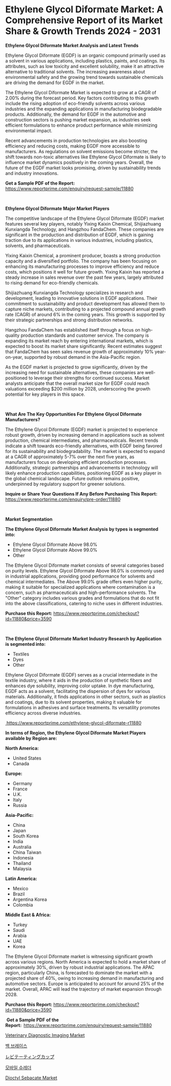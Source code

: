 <p><h1>Ethylene Glycol Diformate Market: A Comprehensive Report of its Market Share & Growth Trends 2024 - 2031</h1></p><p><strong>Ethylene Glycol Diformate Market Analysis and Latest Trends</strong></p>
<p><p>Ethylene Glycol Diformate (EGDF) is an organic compound primarily used as a solvent in various applications, including plastics, paints, and coatings. Its attributes, such as low toxicity and excellent solubility, make it an attractive alternative to traditional solvents. The increasing awareness about environmental safety and the growing trend towards sustainable chemicals are driving the demand for EGDF in the market.</p><p>The Ethylene Glycol Diformate Market is expected to grow at a CAGR of 2.00% during the forecast period. Key factors contributing to this growth include the rising adoption of eco-friendly solvents across various industries and the expanding applications in manufacturing biodegradable products. Additionally, the demand for EGDF in the automotive and construction sectors is pushing market expansion, as industries seek efficient formulations to enhance product performance while minimizing environmental impact.</p><p>Recent advancements in production technologies are also boosting efficiency and reducing costs, making EGDF more accessible to manufacturers. As regulations on solvent emissions become stricter, the shift towards non-toxic alternatives like Ethylene Glycol Diformate is likely to influence market dynamics positively in the coming years. Overall, the future of the EGDF market looks promising, driven by sustainability trends and industry innovations.</p></p>
<p><strong>Get a Sample PDF of the Report:&nbsp;</strong> <a href="https://www.reportprime.com/enquiry/request-sample/11880">https://www.reportprime.com/enquiry/request-sample/11880</a></p>
<p>&nbsp;</p>
<p><strong>Ethylene Glycol Diformate Major Market Players</strong></p>
<p><p>The competitive landscape of the Ethylene Glycol Diformate (EGDF) market features several key players, notably Yixing Kaixin Chemical, Shijiazhuang Kunxiangda Technology, and Hangzhou FandaChem. These companies are significant in the production and distribution of EGDF, which is gaining traction due to its applications in various industries, including plastics, solvents, and pharmaceuticals.</p><p>Yixing Kaixin Chemical, a prominent producer, boasts a strong production capacity and a diversified portfolio. The company has been focusing on enhancing its manufacturing processes to improve efficiency and reduce costs, which positions it well for future growth. Yixing Kaixin has reported a steady increase in sales revenue over the past few years, largely attributed to rising demand for eco-friendly chemicals.</p><p>Shijiazhuang Kunxiangda Technology specializes in research and development, leading to innovative solutions in EGDF applications. Their commitment to sustainability and product development has allowed them to capture niche markets, contributing to a projected compound annual growth rate (CAGR) of around 6% in the coming years. This growth is supported by their strategic partnerships and strong distribution networks.</p><p>Hangzhou FandaChem has established itself through a focus on high-quality production standards and customer service. The company is expanding its market reach by entering international markets, which is expected to boost its market share significantly. Recent estimates suggest that FandaChem has seen sales revenue growth of approximately 10% year-on-year, supported by robust demand in the Asia-Pacific region.</p><p>As the EGDF market is projected to grow significantly, driven by the increasing need for sustainable alternatives, these companies are well-positioned to leverage their strengths for continued success. Market analysts anticipate that the overall market size for EGDF could reach valuations exceeding $200 million by 2028, underscoring the growth potential for key players in this space.</p></p>
<p>&nbsp;</p>
<p><strong>What Are The Key Opportunities For Ethylene Glycol Diformate Manufacturers?</strong></p>
<p><p>The Ethylene Glycol Diformate (EGDF) market is projected to experience robust growth, driven by increasing demand in applications such as solvent production, chemical intermediates, and pharmaceuticals. Recent trends indicate a shift towards eco-friendly alternatives, with EGDF being favored for its sustainability and biodegradability. The market is expected to expand at a CAGR of approximately 5-7% over the next five years, as manufacturers focus on developing efficient production processes. Additionally, strategic partnerships and advancements in technology will likely enhance production capabilities, positioning EGDF as a key player in the global chemical landscape. Future outlook remains positive, underpinned by regulatory support for greener solutions.</p></p>
<p><strong>Inquire or Share Your Questions If Any Before Purchasing This Report:</strong> <a href="https://www.reportprime.com/enquiry/pre-order/11880">https://www.reportprime.com/enquiry/pre-order/11880</a></p>
<p>&nbsp;</p>
<p><strong>Market Segmentation</strong></p>
<p><strong>The Ethylene Glycol Diformate Market Analysis by types is segmented into:</strong></p>
<p><ul><li>Ethylene Glycol Diformate Above 98.0%</li><li>Ethylene Glycol Diformate Above 99.0%</li><li>Other</li></ul></p>
<p><p>The Ethylene Glycol Diformate market consists of several categories based on purity levels. Ethylene Glycol Diformate Above 98.0% is commonly used in industrial applications, providing good performance for solvents and chemical intermediates. The Above 99.0% grade offers even higher purity, making it suitable for specialized applications where contamination is a concern, such as pharmaceuticals and high-performance solvents. The "Other" category includes various grades and formulations that do not fit into the above classifications, catering to niche uses in different industries.</p></p>
<p><strong>Purchase this Report:&nbsp;</strong><a href="https://www.reportprime.com/checkout?id=11880&price=3590">https://www.reportprime.com/checkout?id=11880&price=3590</a></p>
<p>&nbsp;</p>
<p><strong>The Ethylene Glycol Diformate Market Industry Research by Application is segmented into:</strong></p>
<p><ul><li>Textiles</li><li>Dyes</li><li>Other</li></ul></p>
<p><p>Ethylene Glycol Diformate (EGDF) serves as a crucial intermediate in the textile industry, where it aids in the production of synthetic fibers and enhances dye solubility, improving color uptake. In dye manufacturing, EGDF acts as a solvent, facilitating the dispersion of dyes for various materials. Additionally, it finds applications in other sectors, such as plastics and coatings, due to its solvent properties, making it valuable for formulations in adhesives and surface treatments. Its versatility promotes efficiency across diverse industries.</p></p>
<p><a href="https://www.reportprime.com/ethylene-glycol-diformate-r11880">&nbsp;https://www.reportprime.com/ethylene-glycol-diformate-r11880</a></p>
<p><strong>In terms of Region, the Ethylene Glycol Diformate Market Players available by Region are:</strong></p>
<p>
    <p> <strong> North America: </strong>
        <ul>
            <li>United States</li>
            <li>Canada</li>
        </ul>
        </p> 
    <p> <strong> Europe: </strong>
        <ul>
            <li>Germany</li>
            <li>France</li>
            <li>U.K.</li>
            <li>Italy</li>
            <li>Russia</li>
        </ul>
        </p> 
    <p> <strong> Asia-Pacific: </strong>
        <ul>
            <li>China</li>
            <li>Japan</li>
            <li>South Korea</li>
            <li>India</li>
            <li>Australia</li>
            <li>China Taiwan</li>
            <li>Indonesia</li>
            <li>Thailand</li>
            <li>Malaysia</li>
        </ul>
        </p> 
    <p> <strong> Latin America: </strong>
        <ul>
            <li>Mexico</li>
            <li>Brazil</li>
            <li>Argentina Korea</li>
            <li>Colombia</li>
        </ul>
        </p> 
    <p> <strong> Middle East & Africa: </strong>
        <ul>
            <li>Turkey</li>
            <li>Saudi</li>
            <li>Arabia</li>
            <li>UAE</li>
            <li>Korea</li>
        </ul>
    </p>
    </p>
<p><p>The Ethylene Glycol Diformate market is witnessing significant growth across various regions. North America is expected to hold a market share of approximately 30%, driven by robust industrial applications. The APAC region, particularly China, is forecasted to dominate the market with a projected share of 40%, owing to increasing demand in manufacturing and automotive sectors. Europe is anticipated to account for around 25% of the market. Overall, APAC will lead the trajectory of market expansion through 2028.</p></p>
<p><strong>Purchase this Report: </strong><a href="https://www.reportprime.com/checkout?id=11880&price=3590">https://www.reportprime.com/checkout?id=11880&price=3590</a></p>
<p>&nbsp;<strong>Get a Sample PDF of the Report:&nbsp;&nbsp;</strong><a href="https://www.reportprime.com/enquiry/request-sample/11880">https://www.reportprime.com/enquiry/request-sample/11880</a></p>
<p><strong></strong></p>
<p><p><a href="https://medium.com/@clairedivash14/veterinary-diagnostic-imaging-market-size-share-analysis-growth-trends-forecasts-2024-2031-dbc714ed1e41">Veterinary Diagnostic Imaging Market</a></p><p><a href="https://medium.com/@wallacbahrtyinger567686/%ED%97%88%EB%A6%AC-%EB%B3%B4%EC%A1%B0%EA%B8%B0-%EC%8B%9C%EC%9E%A5-%EA%B7%9C%EB%AA%A8-%EC%84%B1%EC%9E%A5-%EB%B0%8F-%EC%8B%9C%EC%9E%A5-%EC%84%B8%EB%B6%84%ED%99%94-%EC%A7%80%EC%97%AD-%ED%86%B5%EC%B0%B0%EB%A0%A5-%EB%B0%8F-2031%EB%85%84%EA%B9%8C%EC%A7%80%EC%9D%98-%EC%98%88%EC%B8%A1%EC%97%90-%EB%8C%80%ED%95%9C-%EC%82%B0%EC%97%85-%EB%B6%84%EC%84%9D-1db9d2a4ef1f">백 브레이스</a></p><p><a href="https://medium.com/@beaumontdavv7mp/%E3%83%AC%E3%83%B4%E3%82%A3%E3%83%86%E3%83%BC%E3%83%86%E3%82%A3%E3%83%B3%E3%82%B0%E3%82%AB%E3%83%83%E3%83%97%E5%B8%82%E5%A0%B4%E3%81%AE%E8%A6%8F%E6%A8%A1-%E3%82%B7%E3%82%A7%E3%82%A2-%E7%AB%B6%E4%BA%89%E7%92%B0%E5%A2%83%E3%81%8A%E3%82%88%E3%81%B3%E3%83%88%E3%83%AC%E3%83%B3%E3%83%89%E5%88%86%E6%9E%90%E3%83%AC%E3%83%9D%E3%83%BC%E3%83%88-%E3%82%BF%E3%82%A4%E3%83%97%E5%88%A5-%E3%82%A2%E3%83%97%E3%83%AA%E3%82%B1%E3%83%BC%E3%82%B7%E3%83%A7%E3%83%B3%E5%88%A5-%E6%B5%81%E9%80%9A%E3%83%81%E3%83%A3%E3%83%8D%E3%83%AB%E5%88%A5%E3%81%AE%E3%82%B0%E3%83%AD%E3%83%BC%E3%83%90%E3%83%AB%E6%A9%9F%E4%BC%9A%E5%88%86%E6%9E%90%E3%81%A8%E6%A5%AD%E7%95%8C%E4%BA%88%E6%B8%AC-2024%E5%B9%B4-2031%E5%B9%B4-659e8a4b4480">レビテーティングカップ</a></p><p><a href="https://medium.com/@wallacbahrtyinger567686/%EA%B8%80%EB%A1%9C%EB%B2%8C-%EB%AA%A8%EB%B0%94%EC%9D%BC-%EC%89%90%EB%A0%88%EB%8D%94-%EC%8B%9C%EC%9E%A5-%EC%84%B9%ED%84%B0-2024-2031-%EC%8B%9C%EC%9E%A5-%EC%A7%80%ED%91%9C-%EB%B0%8F-%EC%8B%9C%EC%9E%A5-%EC%A0%84%EB%9E%B5-%ED%86%B5%EC%B0%B0%EB%A0%A5-bc9eeececfcc">모바일 슈레더</a></p><p><a href="https://github.com/BryceTownsendr/Market-Research-Report-List-6/blob/main/dioctyl-sebacate-market.md">Dioctyl Sebacate Market</a></p></p>